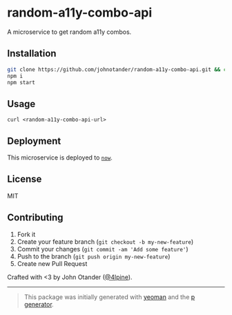 # random-a11y-combo-api

A microservice to get random a11y combos.

## Installation

```bash
git clone https://github.com/johnotander/random-a11y-combo-api.git && cd $_
npm i
npm start
```

## Usage

```
curl <random-a11y-combo-api-url>
```

## Deployment

This microservice is deployed to [`now`](https://zeit.com/now).

## License

MIT

## Contributing

1. Fork it
2. Create your feature branch (`git checkout -b my-new-feature`)
3. Commit your changes (`git commit -am 'Add some feature'`)
4. Push to the branch (`git push origin my-new-feature`)
5. Create new Pull Request

Crafted with <3 by John Otander ([@4lpine](https://twitter.com/4lpine)).

***

> This package was initially generated with [yeoman](http://yeoman.io) and the [p generator](https://github.com/johnotander/generator-p.git).
